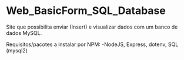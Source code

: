 # Web_BasicForm_SQL_Database

Site que possibilita enviar (Insert) e visualizar dados com um banco de dados MySQL.

Requisitos/pacotes a instalar por NPM:
-NodeJS, Express, dotenv, SQL (mysql2)
